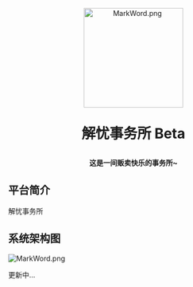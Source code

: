 <p style="text-align: center">
<img src="https://cdn.staticaly.com/gh/Plus-L/SelfPicCdn@master/img/blog/DissolveWorry_logo1.png" alt="MarkWord.png"  width = "200px" style="margin: auto"/>
</p>
<h1 align="center" style="margin: 30px 0 30px; font-weight: bold;">解忧事务所 Beta</h1>
<h4 align="center"> 这是一间贩卖快乐的事务所~ </h4>

## 平台简介
解忧事务所


## 系统架构图
![MarkWord.png](https://cdn.staticaly.com/gh/Plus-L/SelfPicCdn@master/img/blog/mood-system-structure.png)



更新中...

